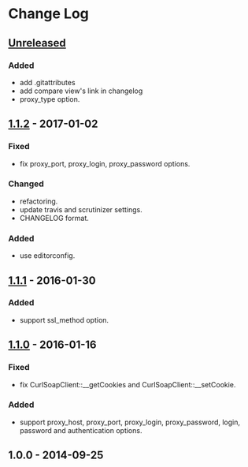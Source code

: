 # Change Log

## [Unreleased]
### Added
- add .gitattributes
- add compare view's link in changelog
- proxy\_type option.


## [1.1.2] - 2017-01-02
### Fixed
- fix proxy\_port, proxy\_login, proxy\_password options.

### Changed
- refactoring.
- update travis and scrutinizer settings.
- CHANGELOG format.

### Added
- use editorconfig.


## [1.1.1] - 2016-01-30
### Added
- support ssl\_method option.


## [1.1.0] - 2016-01-16
### Fixed
- fix CurlSoapClient::\_\_getCookies and CurlSoapClient::\_\_setCookie.

### Added
- support proxy\_host, proxy\_port, proxy\_login, proxy\_password, login, password and authentication options.


## 1.0.0 - 2014-09-25


[Unreleased]: https://github.com/aaharu/curlsoapclient/compare/1.1.2...HEAD
[1.1.2]: https://github.com/aaharu/curlsoapclient/compare/1.1.1...1.1.2
[1.1.1]: https://github.com/aaharu/curlsoapclient/compare/1.1.0...1.1.1
[1.1.0]: https://github.com/aaharu/curlsoapclient/compare/1.0.0...1.1.0
